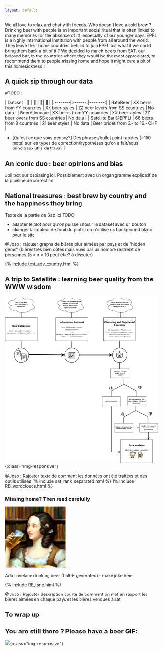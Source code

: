 ```yaml
---
layout: default
---
```


We all love to relax and chat with friends. Who doesn't love a cold brew ? Drinking beer with people is an important social ritual that is often linked to many memories (or the absence of it), especially of our younger days. EPFL is a highly international institution with people from all around the world. They leave their home countries behind to join EPFL but what if we could bring them back a bit of it ? We decided to match beers from SAT, our beloved bar, to the countries where they would be the most appreciated, to recommend them to people missing home and hope it might cure a bit of this homesickness !

## A quick sip through our data

#TODO : 


| Dataset  | 🍺   |  🍶  | 👥| 💸  |
|:--------|:-------:|--------:|
| RateBeer  | XX beers from YY countries  |  XX beer styles  | ZZ beer lovers from SS countries | No data  |
| BeerAdvocate  | XX beers from YY countries  | XX beer styles  | ZZ beer lovers from SS countries  | No data   |
| Satellite Bar @EPFL)  | 66 beers from 8 countries  | 21 beer styles  | No data  | Beer prices from 3.- to 16.- CHF  |


- [Qu'est ce que vous pensez?] Des phrases/bullet point rapides (~100 mots) sur les types de correction/hypothèses qu'on a fait/nous principaux utils de travail ?


## An iconic duo : beer opinions and bias

Joli text sur debiasing ici. Possiblement avec un organigramme explicatif de la pipeline de correction
    
## National treasures : best brew by country and the happiness they bring

Texte de la partie de Gab ici
TODO:

- adapter le plot pour qu'on puisse choisir le dataset avec un bouton
- changer la couleur de fond du plot si on n'utilise un background blanc pour le site 

@Joao : rajouter graphs de bières plus aimées par pays et de "hidden gems" (bières très bien côtés mais vues par un nombre restreint de personnes (5 < n < 10 peut être? à discuter)


{% include test_adv_country.html %}

## A trip to Satellite : learning beer quality from the WWW wisdom

![](/images/SATpipelineV1.png){:class="img-responsive"}

@Joao : Rajouter texte de comment les données ont été traitées et des outils utilisés
{% include sat_rank_separated.html %}
{% include RB_wordclouds.html %}

### Missing home? Then read carefully



<img src="/images/Dall-E_Ada_drinking_beer.png" alt="drawing" width="200"/>

Ada Lovelace drinking beer (Dall-E generated) - make joke here

{% include RB_tsne.html %}


@Joao : Rajouter description courte de comment on met en rapport les bières aimées en chaque pays et les bières vendues à sat 

## To wrap up

## You are still there ? Please have a beer GIF:

![](/images/test_gif_beer.gif){:class="img-responsive"}
